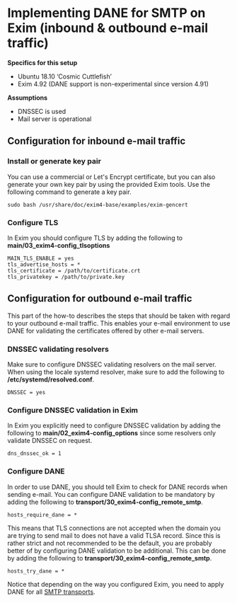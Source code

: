 # Implementing DANE for SMTP on Exim (inbound & outbound e-mail traffic)
**Specifics for this setup**
* Ubuntu 18.10 ‘Cosmic Cuttlefish’ 
* Exim 4.92 (DANE support is non-experimental since version 4.91)

**Assumptions**
* DNSSEC is used
* Mail server is operational

## Configuration for inbound e-mail traffic

### Install or generate key pair
You can use a commercial or Let's Encrypt certificate, but you can also generate your own key pair by using the provided Exim tools. Use the following command to generate a key pair.

`sudo bash /usr/share/doc/exim4-base/examples/exim-gencert`

### Configure TLS 
In Exim you should configure TLS by adding the following to **main/03_exim4-config_tlsoptions**

    MAIN_TLS_ENABLE = yes
    tls_advertise_hosts = *
    tls_certificate = /path/to/certificate.crt
    tls_privatekey = /path/to/private.key

## Configuration for outbound e-mail traffic
This part of the how-to describes the steps that should be taken with regard to your outbound e-mail traffic. This enables your e-mail environment to use DANE for validating the certificates offered by other e-mail servers. 

### DNSSEC validating resolvers
Make sure to configure DNSSEC validating resolvers on the mail server. When using the locale systemd resolver, make sure to add the following to **/etc/systemd/resolved.conf**.

`DNSSEC = yes`

### Configure DNSSEC validation in Exim
In Exim you explicitly need to configure DNSSEC validation by adding the following to **main/02_exim4-config_options** since some resolvers only validate DNSSEC on request. 

`dns_dnssec_ok = 1`

### Configure DANE
In order to use DANE, you should tell Exim to check for DANE records when sending e-mail. You can configure DANE validation to be mandatory by adding the following to **transport/30_exim4-config_remote_smtp**. 

`hosts_require_dane = *`

This means that TLS connections are not accepted when the domain you are trying to send mail to does not have a valid TLSA record. Since this is rather strict and not recommended to be the default, you are probably better of by configuring DANE validation to be additional. This can be done by adding the following to **transport/30_exim4-config_remote_smtp**.

`hosts_try_dane = *`

Notice that depending on the way you configured Exim, you need to apply DANE for all [SMTP transports](https://www.exim.org/exim-html-current/doc/html/spec_html/ch-how_exim_receives_and_delivers_mail.html#SECTprocaddress).
